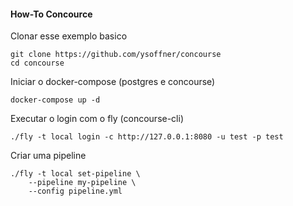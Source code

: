#### How-To Concource
Clonar esse exemplo basico 
```
git clone https://github.com/ysoffner/concourse
cd concourse
```
Iniciar o docker-compose (postgres e concourse)
```
docker-compose up -d
```
Executar o login com o fly (concourse-cli)
```
./fly -t local login -c http://127.0.0.1:8080 -u test -p test
```
Criar uma pipeline
```
./fly -t local set-pipeline \
    --pipeline my-pipeline \
    --config pipeline.yml
```